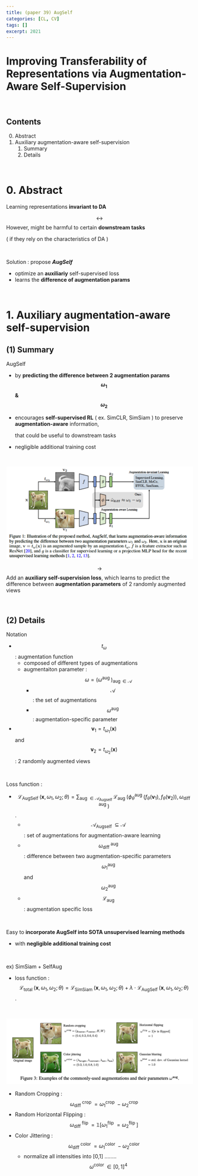 ```yaml
---
title: (paper 39) AugSelf
categories: [CL, CV]
tags: []
excerpt: 2021
---
```


<script src="https://cdn.mathjax.org/mathjax/latest/MathJax.js?config=TeX-AMS-MML_HTMLorMML" type="text/javascript"></script>

# Improving Transferability of Representations via Augmentation-Aware Self-Supervision

<br>

## Contents

0. Abstract
1. Auxiliary augmentation-aware self-supervision
   1. Summary
   2. Details

<br>

# 0. Abstract

Learning representations **invariant to DA**

$$\leftrightarrow$$ However, might be harmful to certain **downstream tasks**

( if they rely on the characteristics of DA )

<br>

Solution : propose ***AugSelf***

- optimize an **auxiliariy** self-supervised loss
- learns the **difference of augmentation params**

<br>

# 1. Auxiliary augmentation-aware self-supervision

## (1) Summary

AugSelf

- by **predicting the difference between 2 augmentation params $$\omega_1$$ & $$\omega_2$$**

- encourages **self-supervised RL** ( ex. SimCLR, SimSiam ) to preserve **augmentation-aware** information,

  that could be useful to downstream tasks

- negligible additional training cost

<br>

![figure2](/assets/img/cl/img77.png)

$$\rightarrow$$ Add an **auxiliary self-supervision loss**, which learns to predict the difference between **augmentation parameters** of 2 randomly augmented views

<br>

## (2) Details

Notation

- $$t_\omega$$ : augmentation function
  - composed of different types of augmentations
  - augmentaiton parameter : $$\omega=\left(\omega^{\text {aug }}\right)_{\operatorname{aug} \in \mathcal{A}}$$
    - $$\mathcal{A}$$ : the set of augmentations
    - $$\omega^{\text {aug }}$$ : augmentation-specific parameter
- $$\mathbf{v}_1=t_{\omega_1}(\mathbf{x})$$ and $$\mathbf{v}_2=t_{\omega_2}(\mathbf{x})$$ : 2 randomly augmented views

<br>

Loss function :

- $$\mathcal{L}_{\text {AugSelf }}\left(\mathbf{x}, \omega_1, \omega_2 ; \theta\right)=\sum_{\text {aug } \in \mathcal{A}_{\text {Augself }}} \mathcal{L}_{\text {aug }}\left(\phi_\theta^{\text {aug }}\left(f_\theta\left(\mathbf{v}_1\right), f_\theta\left(\mathbf{v}_2\right)\right), \omega_{\text {diff }}^{\text {aug }}\right)$$.
  - $$\mathcal{A}_{\text {Augself }} \subseteq \mathcal{A}$$ : set of augmentations for augmentation-aware learning
  - $$\omega_{\text {diff }}^{\text {aug }}$$ : difference between two augmentation-specific parameters $$\omega_1^{\text {aug }}$$ and $$\omega_2^{\text {aug }}$$ 
  - $$\mathcal{L}_{\text {aug }}$$ : augmentation specific loss

<br>

Easy to **incorporate AugSelf into SOTA unsupervised learning methods**

- with **negligible additional training cost**

<br>

ex) SimSiam + SelfAug

- loss function : $$\mathcal{L}_{\text {total }}\left(\mathbf{x}, \omega_1, \omega_2 ; \theta\right)=\mathcal{L}_{\text {SimSiam }}\left(\mathbf{x}, \omega_1, \omega_2 ; \theta\right)+\lambda \cdot \mathcal{L}_{\text {AugSelf }}\left(\mathbf{x}, \omega_1, \omega_2 ; \theta\right)$$.

<br>

![figure2](/assets/img/cl/img78.png)

- Random Cropping : $$\omega_{\text {diff }}^{\text {crop }}=\omega_1^{\text {crop }}-\omega_2^{\text {crop }}$$
- Random Horizontal Flipping : $$\omega_{\text {diff }}^{\text {flip }}=\mathbb{1}\left[\omega_1^{\text {flip }}=\omega_2^{\text {flip }}\right]$$
- Color Jittering : $$\omega_{\text {diff }}^{\text {color }}=\omega_1^{\text {color }}-\omega_2^{\text {color }}$$
  - normalize all intensities into [0,1] ........ $$\omega^{\text {color }} \in[0,1]^4$$

<br>

